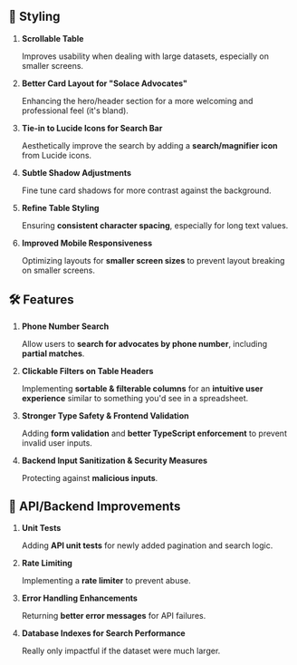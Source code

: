 ## **💅 Styling**
1. **Scrollable Table**

    Improves usability when dealing with large datasets, especially on smaller screens.

2. **Better Card Layout for "Solace Advocates"** 

    Enhancing the hero/header section for a more welcoming and professional feel (it's bland).

3. **Tie-in to Lucide Icons for Search Bar** 

    Aesthetically improve the search by adding a **search/magnifier icon** from Lucide icons.

4. **Subtle Shadow Adjustments** 

    Fine tune card shadows for more contrast against the background.

5. **Refine Table Styling** 

    Ensuring **consistent character spacing**, especially for long text values.

6. **Improved Mobile Responsiveness** 
    
    Optimizing layouts for **smaller screen sizes** to prevent layout breaking on smaller screens.

## **🛠 Features**
1. **Phone Number Search**
    
    Allow users to **search for advocates by phone number**, including **partial matches**.

2. **Clickable Filters on Table Headers**
    
    Implementing **sortable & filterable columns** for an **intuitive user experience** similar to something you'd see in a spreadsheet.

3. **Stronger Type Safety & Frontend Validation** 
    
    Adding **form validation** and **better TypeScript enforcement** to prevent invalid user inputs.

4. **Backend Input Sanitization & Security Measures** 

    Protecting against **malicious inputs**.


## **🚀 API/Backend Improvements**
1. **Unit Tests**
    
    Adding **API unit tests** for newly added pagination and search logic.

2. **Rate Limiting**

    Implementing a **rate limiter** to prevent abuse.

3. **Error Handling Enhancements** 
    
    Returning **better error messages** for API failures.

4. **Database Indexes for Search Performance**

    Really only impactful if the dataset were much larger.
